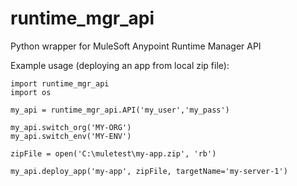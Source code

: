 # runtime_mgr_api
Python wrapper for MuleSoft Anypoint Runtime Manager API

Example usage (deploying an app from local zip file):
```
import runtime_mgr_api
import os

my_api = runtime_mgr_api.API('my_user','my_pass')

my_api.switch_org('MY-ORG')
my_api.switch_env('MY-ENV')

zipFile = open('C:\muletest\my-app.zip', 'rb')

my_api.deploy_app('my-app', zipFile, targetName='my-server-1')
```
